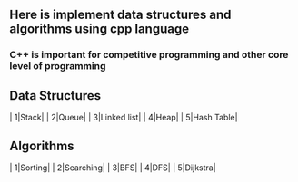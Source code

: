 ## Here is implement data structures and algorithms using cpp language
### C++ is important for competitive programming and other core level of programming
## Data Structures
|   1|Stack|
|   2|Queue|
|   3|Linked list|
|   4|Heap|
|   5|Hash Table|

## Algorithms
|   1|Sorting|
|   2|Searching|
|   3|BFS|
|   4|DFS|
|   5|Dijkstra|
